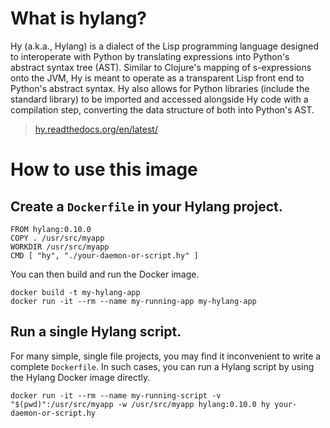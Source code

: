 # What is hylang?

Hy (a.k.a., Hylang) is a dialect of the Lisp programming language designed to
interoperate with Python by translating expressions into Python's abstract syntax tree
(AST). Similar to Clojure's mapping of s-expressions onto the JVM, Hy is meant to operate
as a transparent Lisp front end to Python's abstract syntax. Hy also allows for Python
libraries (include the standard library) to be imported and accessed alongside Hy code
with a compilation step, converting the data structure of both into Python's AST.

> [hy.readthedocs.org/en/latest/](http://hy.readthedocs.org/en/latest/)

# How to use this image

## Create a `Dockerfile` in your Hylang project.

    FROM hylang:0.10.0
    COPY . /usr/src/myapp
    WORKDIR /usr/src/myapp
    CMD [ "hy", "./your-daemon-or-script.hy" ]

You can then build and run the Docker image.

    docker build -t my-hylang-app
    docker run -it --rm --name my-running-app my-hylang-app

## Run a single Hylang script.

For many simple, single file projects, you may find it inconvenient to write a complete
`Dockerfile`. In such cases, you can run a Hylang script by using the Hylang Docker image
directly.

    docker run -it --rm --name my-running-script -v "$(pwd)":/usr/src/myapp -w /usr/src/myapp hylang:0.10.0 hy your-daemon-or-script.hy

